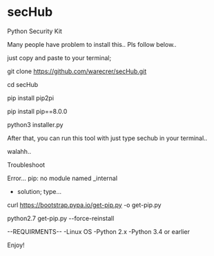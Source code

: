 # secHub
Python Security Kit

Many people have problem to install this.. Pls follow below..

just copy and paste to your terminal;

git clone https://github.com/warecrer/secHub.git

cd secHub

pip install pip2pi

pip install pip==8.0.0

python3 installer.py

After that, you can run this tool with just type sechub in your terminal.. 

walahh..

Troubleshoot 

Error... pip: no module named _internal
  - solution; type...
        
curl https://bootstrap.pypa.io/get-pip.py -o get-pip.py

python2.7 get-pip.py --force-reinstall

--REQUIRMENTS--
-Linux OS 
-Python 2.x
-Python 3.4 or earlier

Enjoy!

